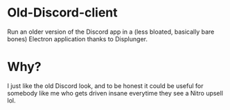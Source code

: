 # Old-Discord-client
Run an older version of the Discord app in a (less bloated, basically bare bones) Electron application thanks to Displunger.
# Why?
I just like the old Discord look, and to be honest it could be useful for somebody like me who gets driven insane everytime they see a Nitro upsell lol.
